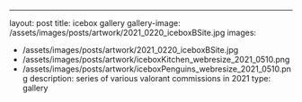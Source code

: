 ---
layout: post
title: icebox gallery
gallery-image: /assets/images/posts/artwork/2021_0220_iceboxBSite.jpg
images: 
- /assets/images/posts/artwork/2021_0220_iceboxBSite.jpg
- /assets/images/posts/artwork/iceboxKitchen_webresize_2021_0510.png
- /assets/images/posts/artwork/iceboxPenguins_webresize_2021_0510.png
description: series of various valorant commissions in 2021
type: gallery
